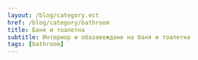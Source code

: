 ```yaml
---
layout: /blog/category.ect
href: /blog/category/bathroom
title: Баня и тоалетна
subtitle: Интериор и обазавеждане на баня и тоалетна
tags: [bathroom]
---
```

